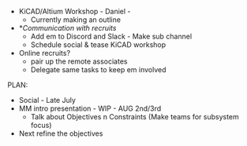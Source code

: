 - KiCAD/Altium Workshop - Daniel - 
	- Currently making an outline
- **Communication with recruits*
	- Add em to Discord and Slack - Make sub channel
	- Schedule social & tease KiCAD workshop
- Online recruits?
	- pair up the remote associates
	- Delegate same tasks to keep em involved 

PLAN:
- Social - Late July 
- MM intro presentation - WIP - AUG 2nd/3rd
	- Talk about Objectives n Constraints (Make teams for subsystem focus)
- Next refine the objectives 
